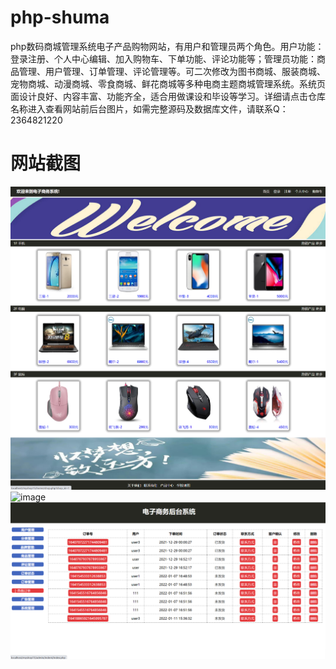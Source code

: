 # php-shuma
php数码商城管理系统电子产品购物网站，有用户和管理员两个角色。用户功能：登录注册、个人中心编辑、加入购物车、下单功能、评论功能等；管理员功能：商品管理、用户管理、订单管理、评论管理等。可二次修改为图书商城、服装商城、宠物商城、动漫商城、零食商城、鲜花商城等多种电商主题商城管理系统。系统页面设计良好、内容丰富、功能齐全，适合用做课设和毕设等学习。详细请点击仓库名称进入查看网站前后台图片，如需完整源码及数据库文件，请联系Q：2364821220
# 网站截图
![image](https://github.com/hzl0898/php-shuma/blob/main/前台页面.png)
![image](https://github.com/hzl0898/php-shuma/blob/main/前台加入购物车.jpg)
![image](https://github.com/hzl0898/php-shuma/blob/main/后台订单页面.png)
